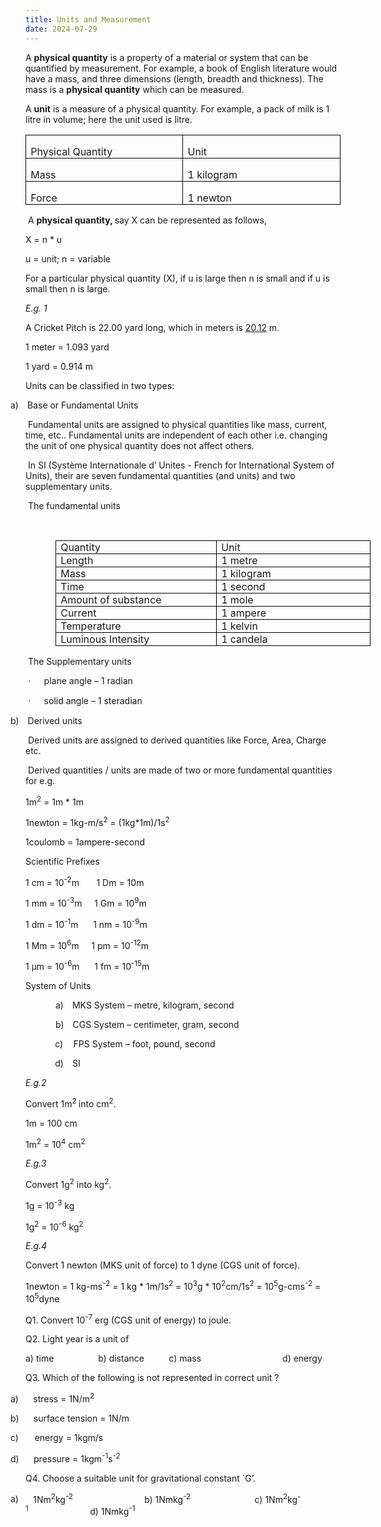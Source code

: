 ```yaml
---
title: Units and Measurement
date: 2024-07-29
---
```

<p class="MsoNormal">A&nbsp;<b>physical</b><b style="mso-bidi-font-weight: normal;">&nbsp;<span style="mso-bidi-font-weight: bold;">quantity</span></b>&nbsp;is a property of a
material or system that can be quantified by measurement. For example, a book
of English literature would have a mass, and three dimensions (length, breadth
and thickness). The mass is a <b style="mso-bidi-font-weight: normal;">physical
quantity</b> which can be measured.</p>

<p class="MsoNormal">A <b style="mso-bidi-font-weight: normal;">unit</b> is a
measure of a physical quantity. For example, a pack of milk is 1 litre in volume;
here the unit used is litre. </p>

<table border="1" cellpadding="0" cellspacing="0" class="MsoTableGrid" style="border-collapse: collapse; border: medium; mso-border-alt: solid black .5pt; mso-border-themecolor: text1; mso-padding-alt: 0in 5.4pt 0in 5.4pt; mso-yfti-tbllook: 1184;">
 <tbody><tr style="mso-yfti-firstrow: yes; mso-yfti-irow: 0;">
  <td style="border: 1pt solid black; mso-border-alt: solid black .5pt; mso-border-themecolor: text1; padding: 0in 5.4pt; width: 239.4pt;" valign="top" width="319">
  <p class="MsoNormal" style="line-height: normal; margin-bottom: 0in;">Physical Quantity</p>
  </td>
  <td style="border: 1pt solid black; mso-border-alt: solid black .5pt; mso-border-left-alt: solid black .5pt; mso-border-left-themecolor: text1; mso-border-themecolor: text1; padding: 0in 5.4pt; width: 239.4pt;" valign="top" width="319">
  <p class="MsoNormal" style="line-height: normal; margin-bottom: 0in;">Unit</p>
  </td>
 </tr>
 <tr style="mso-yfti-irow: 1;">
  <td style="border: 1pt solid black; mso-border-alt: solid black .5pt; mso-border-themecolor: text1; mso-border-top-alt: solid black .5pt; mso-border-top-themecolor: text1; padding: 0in 5.4pt; width: 239.4pt;" valign="top" width="319">
  <p class="MsoNormal" style="line-height: normal; margin-bottom: 0in;">Mass</p>
  </td>
  <td style="border-bottom: 1pt solid black; border-color: currentcolor black black currentcolor; border-left: none; border-right: 1pt solid black; border-style: none solid solid none; border-top: none; border-width: medium 1pt 1pt medium; mso-border-alt: solid black .5pt; mso-border-bottom-themecolor: text1; mso-border-left-alt: solid black .5pt; mso-border-left-themecolor: text1; mso-border-right-themecolor: text1; mso-border-themecolor: text1; mso-border-top-alt: solid black .5pt; mso-border-top-themecolor: text1; padding: 0in 5.4pt; width: 239.4pt;" valign="top" width="319">
  <p class="MsoNormal" style="line-height: normal; margin-bottom: 0in;">1 kilogram</p>
  </td>
 </tr>
 <tr style="mso-yfti-irow: 2; mso-yfti-lastrow: yes;">
  <td style="border: 1pt solid black; mso-border-alt: solid black .5pt; mso-border-themecolor: text1; mso-border-top-alt: solid black .5pt; mso-border-top-themecolor: text1; padding: 0in 5.4pt; width: 239.4pt;" valign="top" width="319">
  <p class="MsoNormal" style="line-height: normal; margin-bottom: 0in;">Force</p>
  </td>
  <td style="border-bottom: 1pt solid black; border-color: currentcolor black black currentcolor; border-left: none; border-right: 1pt solid black; border-style: none solid solid none; border-top: none; border-width: medium 1pt 1pt medium; mso-border-alt: solid black .5pt; mso-border-bottom-themecolor: text1; mso-border-left-alt: solid black .5pt; mso-border-left-themecolor: text1; mso-border-right-themecolor: text1; mso-border-themecolor: text1; mso-border-top-alt: solid black .5pt; mso-border-top-themecolor: text1; padding: 0in 5.4pt; width: 239.4pt;" valign="top" width="319">
  <p class="MsoNormal" style="line-height: normal; margin-bottom: 0in;">1 newton</p>
  </td>
 </tr>
</tbody></table>

<p class="MsoNormal"><o:p>&nbsp;</o:p>A <b style="mso-bidi-font-weight: normal;">physical quantity, </b>say
X can be represented as follows,</p>

X = n * u

<p class="MsoNormal">u = unit; n = variable</p>

<p class="MsoNormal">For a particular physical quantity (X), if u is large then n
is small and if u is small then n is large.</p>

<p class="MsoNormal"><i style="mso-bidi-font-style: normal;">E.g. 1</i> </p>

<p class="MsoNormal">A Cricket Pitch is 22.00 yard long, which in meters is <u>20.12</u>
m.</p>

1 meter = 1.093 yard

1 yard = 0.914 m

<p class="MsoNormal">Units can be classified in two types:</p>

<p class="MsoListParagraphCxSpFirst" style="mso-list: l3 level1 lfo1; text-indent: -0.25in;"><!--[if !supportLists]--><span style="mso-bidi-font-family: Calibri; mso-bidi-theme-font: minor-latin; mso-fareast-font-family: Calibri; mso-fareast-theme-font: minor-latin;"><span style="mso-list: Ignore;">a)<span style="font: 7pt &quot;times new roman&quot;;">&nbsp;&nbsp;&nbsp;&nbsp;&nbsp;
</span></span></span><!--[endif]-->Base or Fundamental Units</p>

<p class="MsoListParagraphCxSpMiddle"><o:p>&nbsp;</o:p>Fundamental units are assigned to physical
quantities like mass, current, time, etc.. Fundamental units are independent of
each other i.e. changing the unit of one physical quantity does not affect
others.</p>

<p class="MsoListParagraphCxSpMiddle"><o:p>&nbsp;</o:p>In SI (Système Internationale d’ Unites - French
for International System of Units), their are seven fundamental quantities (and
units) and two supplementary units.<span style="mso-spacerun: yes;">&nbsp;</span></p>

<p class="MsoListParagraphCxSpMiddle"><o:p>&nbsp;</o:p>The fundamental units</p>

<p class="MsoListParagraphCxSpMiddle"><o:p>&nbsp;</o:p></p>

<table border="1" cellpadding="0" cellspacing="0" class="MsoTableGrid" style="border-collapse: collapse; border: medium; margin-left: 0.5in; mso-border-alt: solid black .5pt; mso-border-themecolor: text1; mso-padding-alt: 0in 5.4pt 0in 5.4pt; mso-yfti-tbllook: 1184;">
 <tbody><tr style="mso-yfti-firstrow: yes; mso-yfti-irow: 0;">
  <td style="border: 1pt solid black; mso-border-alt: solid black .5pt; mso-border-themecolor: text1; padding: 0in 5.4pt; width: 239.4pt;" valign="top" width="319">
  <p class="MsoListParagraphCxSpMiddle" style="line-height: normal; margin: 0in; mso-add-space: auto;">Quantity</p>
  </td>
  <td style="border: 1pt solid black; mso-border-alt: solid black .5pt; mso-border-left-alt: solid black .5pt; mso-border-left-themecolor: text1; mso-border-themecolor: text1; padding: 0in 5.4pt; width: 239.4pt;" valign="top" width="319">
  <p class="MsoListParagraphCxSpLast" style="line-height: normal; margin: 0in; mso-add-space: auto;">Unit</p>
  </td>
 </tr>
 <tr style="mso-yfti-irow: 1;">
  <td style="border: 1pt solid black; mso-border-alt: solid black .5pt; mso-border-themecolor: text1; mso-border-top-alt: solid black .5pt; mso-border-top-themecolor: text1; padding: 0in 5.4pt; width: 239.4pt;" valign="top" width="319">
  <p class="MsoListParagraphCxSpFirst" style="line-height: normal; margin: 0in; mso-add-space: auto;">Length</p>
  </td>
  <td style="border-bottom: 1pt solid black; border-color: currentcolor black black currentcolor; border-left: none; border-right: 1pt solid black; border-style: none solid solid none; border-top: none; border-width: medium 1pt 1pt medium; mso-border-alt: solid black .5pt; mso-border-bottom-themecolor: text1; mso-border-left-alt: solid black .5pt; mso-border-left-themecolor: text1; mso-border-right-themecolor: text1; mso-border-themecolor: text1; mso-border-top-alt: solid black .5pt; mso-border-top-themecolor: text1; padding: 0in 5.4pt; width: 239.4pt;" valign="top" width="319">
  <p class="MsoListParagraphCxSpLast" style="line-height: normal; margin: 0in; mso-add-space: auto;">1 metre</p>
  </td>
 </tr>
 <tr style="mso-yfti-irow: 2;">
  <td style="border: 1pt solid black; mso-border-alt: solid black .5pt; mso-border-themecolor: text1; mso-border-top-alt: solid black .5pt; mso-border-top-themecolor: text1; padding: 0in 5.4pt; width: 239.4pt;" valign="top" width="319">
  <p class="MsoListParagraphCxSpFirst" style="line-height: normal; margin: 0in; mso-add-space: auto;">Mass </p>
  </td>
  <td style="border-bottom: 1pt solid black; border-color: currentcolor black black currentcolor; border-left: none; border-right: 1pt solid black; border-style: none solid solid none; border-top: none; border-width: medium 1pt 1pt medium; mso-border-alt: solid black .5pt; mso-border-bottom-themecolor: text1; mso-border-left-alt: solid black .5pt; mso-border-left-themecolor: text1; mso-border-right-themecolor: text1; mso-border-themecolor: text1; mso-border-top-alt: solid black .5pt; mso-border-top-themecolor: text1; padding: 0in 5.4pt; width: 239.4pt;" valign="top" width="319">
  <p class="MsoListParagraphCxSpLast" style="line-height: normal; margin: 0in; mso-add-space: auto;">1 kilogram</p>
  </td>
 </tr>
 <tr style="mso-yfti-irow: 3;">
  <td style="border: 1pt solid black; mso-border-alt: solid black .5pt; mso-border-themecolor: text1; mso-border-top-alt: solid black .5pt; mso-border-top-themecolor: text1; padding: 0in 5.4pt; width: 239.4pt;" valign="top" width="319">
  <p class="MsoListParagraphCxSpFirst" style="line-height: normal; margin: 0in; mso-add-space: auto;">Time</p>
  </td>
  <td style="border-bottom: 1pt solid black; border-color: currentcolor black black currentcolor; border-left: none; border-right: 1pt solid black; border-style: none solid solid none; border-top: none; border-width: medium 1pt 1pt medium; mso-border-alt: solid black .5pt; mso-border-bottom-themecolor: text1; mso-border-left-alt: solid black .5pt; mso-border-left-themecolor: text1; mso-border-right-themecolor: text1; mso-border-themecolor: text1; mso-border-top-alt: solid black .5pt; mso-border-top-themecolor: text1; padding: 0in 5.4pt; width: 239.4pt;" valign="top" width="319">
  <p class="MsoListParagraphCxSpLast" style="line-height: normal; margin: 0in; mso-add-space: auto;">1 second</p>
  </td>
 </tr>
 <tr style="mso-yfti-irow: 4;">
  <td style="border: 1pt solid black; mso-border-alt: solid black .5pt; mso-border-themecolor: text1; mso-border-top-alt: solid black .5pt; mso-border-top-themecolor: text1; padding: 0in 5.4pt; width: 239.4pt;" valign="top" width="319">
  <p class="MsoListParagraphCxSpFirst" style="line-height: normal; margin: 0in; mso-add-space: auto;">Amount of substance</p>
  </td>
  <td style="border-bottom: 1pt solid black; border-color: currentcolor black black currentcolor; border-left: none; border-right: 1pt solid black; border-style: none solid solid none; border-top: none; border-width: medium 1pt 1pt medium; mso-border-alt: solid black .5pt; mso-border-bottom-themecolor: text1; mso-border-left-alt: solid black .5pt; mso-border-left-themecolor: text1; mso-border-right-themecolor: text1; mso-border-themecolor: text1; mso-border-top-alt: solid black .5pt; mso-border-top-themecolor: text1; padding: 0in 5.4pt; width: 239.4pt;" valign="top" width="319">
  <p class="MsoListParagraphCxSpLast" style="line-height: normal; margin: 0in; mso-add-space: auto;">1 mole</p>
  </td>
 </tr>
 <tr style="mso-yfti-irow: 5;">
  <td style="border: 1pt solid black; mso-border-alt: solid black .5pt; mso-border-themecolor: text1; mso-border-top-alt: solid black .5pt; mso-border-top-themecolor: text1; padding: 0in 5.4pt; width: 239.4pt;" valign="top" width="319">
  <p class="MsoListParagraphCxSpFirst" style="line-height: normal; margin: 0in; mso-add-space: auto;">Current</p>
  </td>
  <td style="border-bottom: 1pt solid black; border-color: currentcolor black black currentcolor; border-left: none; border-right: 1pt solid black; border-style: none solid solid none; border-top: none; border-width: medium 1pt 1pt medium; mso-border-alt: solid black .5pt; mso-border-bottom-themecolor: text1; mso-border-left-alt: solid black .5pt; mso-border-left-themecolor: text1; mso-border-right-themecolor: text1; mso-border-themecolor: text1; mso-border-top-alt: solid black .5pt; mso-border-top-themecolor: text1; padding: 0in 5.4pt; width: 239.4pt;" valign="top" width="319">
  <p class="MsoListParagraphCxSpLast" style="line-height: normal; margin: 0in; mso-add-space: auto;">1 ampere</p>
  </td>
 </tr>
 <tr style="mso-yfti-irow: 6;">
  <td style="border: 1pt solid black; mso-border-alt: solid black .5pt; mso-border-themecolor: text1; mso-border-top-alt: solid black .5pt; mso-border-top-themecolor: text1; padding: 0in 5.4pt; width: 239.4pt;" valign="top" width="319">
  <p class="MsoListParagraphCxSpFirst" style="line-height: normal; margin: 0in; mso-add-space: auto;">Temperature</p>
  </td>
  <td style="border-bottom: 1pt solid black; border-color: currentcolor black black currentcolor; border-left: none; border-right: 1pt solid black; border-style: none solid solid none; border-top: none; border-width: medium 1pt 1pt medium; mso-border-alt: solid black .5pt; mso-border-bottom-themecolor: text1; mso-border-left-alt: solid black .5pt; mso-border-left-themecolor: text1; mso-border-right-themecolor: text1; mso-border-themecolor: text1; mso-border-top-alt: solid black .5pt; mso-border-top-themecolor: text1; padding: 0in 5.4pt; width: 239.4pt;" valign="top" width="319">
  <p class="MsoListParagraphCxSpLast" style="line-height: normal; margin: 0in; mso-add-space: auto;">1 kelvin</p>
  </td>
 </tr>
 <tr style="mso-yfti-irow: 7; mso-yfti-lastrow: yes;">
  <td style="border: 1pt solid black; mso-border-alt: solid black .5pt; mso-border-themecolor: text1; mso-border-top-alt: solid black .5pt; mso-border-top-themecolor: text1; padding: 0in 5.4pt; width: 239.4pt;" valign="top" width="319">
  <p class="MsoListParagraphCxSpFirst" style="line-height: normal; margin: 0in; mso-add-space: auto;">Luminous Intensity</p>
  </td>
  <td style="border-bottom: 1pt solid black; border-color: currentcolor black black currentcolor; border-left: none; border-right: 1pt solid black; border-style: none solid solid none; border-top: none; border-width: medium 1pt 1pt medium; mso-border-alt: solid black .5pt; mso-border-bottom-themecolor: text1; mso-border-left-alt: solid black .5pt; mso-border-left-themecolor: text1; mso-border-right-themecolor: text1; mso-border-themecolor: text1; mso-border-top-alt: solid black .5pt; mso-border-top-themecolor: text1; padding: 0in 5.4pt; width: 239.4pt;" valign="top" width="319">
  <p class="MsoListParagraphCxSpLast" style="line-height: normal; margin: 0in; mso-add-space: auto;">1 candela</p>
  </td>
 </tr>
</tbody></table>

<p class="MsoListParagraphCxSpFirst"><o:p>&nbsp;</o:p>The Supplementary units</p>

<p class="MsoListParagraphCxSpMiddle"><o:p>&nbsp;</o:p><span style="font-family: symbol; mso-bidi-font-family: Symbol; mso-fareast-font-family: Symbol; text-indent: -0.25in;"><span style="mso-list: Ignore;">·<span style="font-family: &quot;times new roman&quot;; font-size: 7pt; font-stretch: normal; font-variant-east-asian: normal; font-variant-numeric: normal; line-height: normal;">&nbsp;&nbsp;&nbsp;&nbsp;&nbsp;&nbsp;&nbsp;&nbsp;
</span></span></span><!--[endif]--><span style="text-indent: -0.25in;">plane angle – 1 radian</span></p><p class="MsoListParagraphCxSpMiddle"><span style="mso-bidi-font-family: Symbol; mso-fareast-font-family: Symbol; text-indent: -0.25in;"><span style="mso-list: Ignore;">&nbsp;<font face="symbol">·</font><span style="font-family: &quot;times new roman&quot;; font-size: 7pt; font-stretch: normal; font-variant-east-asian: normal; font-variant-numeric: normal; line-height: normal;">&nbsp;&nbsp;&nbsp;&nbsp;&nbsp;&nbsp;&nbsp;&nbsp;
</span></span></span><!--[endif]--><span style="text-indent: -0.25in;">solid angle – 1 steradian</span></p>

<p class="MsoListParagraphCxSpMiddle" style="mso-list: l3 level1 lfo1; text-indent: -0.25in;"><!--[if !supportLists]--><span style="mso-bidi-font-family: Calibri; mso-bidi-theme-font: minor-latin; mso-fareast-font-family: Calibri; mso-fareast-theme-font: minor-latin;"><span style="mso-list: Ignore;">b)<span style="font: 7pt &quot;times new roman&quot;;">&nbsp;&nbsp;&nbsp;&nbsp;&nbsp;
</span></span></span><!--[endif]-->Derived units</p>

<p class="MsoListParagraphCxSpMiddle"><o:p>&nbsp;</o:p>Derived units are assigned to derived
quantities like Force, Area, Charge etc.</p>

<p class="MsoListParagraphCxSpMiddle"><o:p>&nbsp;</o:p>Derived quantities / units are made of two
or more fundamental quantities for e.g.<span style="mso-spacerun: yes;">&nbsp;&nbsp;</span></p>

1m<sup>2</sup> = 1m * 1m

1newton = 1kg-m/s<sup>2</sup> = (1kg*1m)/1s<sup>2</sup>

1coulomb = 1ampere-second

<p class="MsoNormal">Scientific Prefixes</p>

<p class="MsoNormal">1 cm = 10<sup>-2</sup>m<span style="mso-tab-count: 1;">&nbsp;&nbsp;&nbsp;&nbsp;&nbsp;&nbsp; </span>1
Dm = 10m</p>

<p class="MsoNormal">1 mm = 10<sup>-3</sup>m<span style="mso-tab-count: 1;">&nbsp;&nbsp;&nbsp;&nbsp; </span>1
Gm = 10<sup>9</sup>m</p>

<p class="MsoNormal">1 dm = 10<sup>-1</sup>m<span style="mso-tab-count: 1;">&nbsp;&nbsp;&nbsp;&nbsp;&nbsp; </span>1
nm = 10<sup>-9</sup>m</p>

<p class="MsoNormal">1 Mm = 10<sup>6</sup>m<span style="mso-tab-count: 1;">&nbsp;&nbsp;&nbsp;&nbsp; </span>1
pm = 10<sup>-12</sup>m</p>

<p class="MsoNormal">1 µm = 10<sup>-6</sup>m<span style="mso-tab-count: 1;">&nbsp;&nbsp;&nbsp;&nbsp;&nbsp; </span>1
fm = 10<sup>-15</sup>m</p>

<p class="MsoNormal">System of Units</p>

<p class="MsoListParagraphCxSpFirst" style="margin-left: 0.75in; mso-add-space: auto; mso-list: l2 level1 lfo3; text-indent: -0.25in;"><!--[if !supportLists]--><span style="mso-bidi-font-family: Calibri; mso-bidi-theme-font: minor-latin; mso-fareast-font-family: Calibri; mso-fareast-theme-font: minor-latin;"><span style="mso-list: Ignore;">a)<span style="font: 7pt &quot;times new roman&quot;;">&nbsp;&nbsp;&nbsp;&nbsp;&nbsp;
</span></span></span><!--[endif]-->MKS System – metre, kilogram, second</p><p class="MsoListParagraphCxSpFirst" style="margin-left: 0.75in; mso-add-space: auto; mso-list: l2 level1 lfo3; text-indent: -0.25in;"><span style="mso-bidi-font-family: Calibri; mso-bidi-theme-font: minor-latin; mso-fareast-font-family: Calibri; mso-fareast-theme-font: minor-latin; text-indent: -0.25in;"><span style="mso-list: Ignore;">b)<span style="font-family: &quot;times new roman&quot;; font-size: 7pt; font-stretch: normal; font-variant-east-asian: normal; font-variant-numeric: normal; line-height: normal;">&nbsp;&nbsp;&nbsp;&nbsp;&nbsp;
</span></span></span><!--[endif]--><span style="text-indent: -0.25in;">CGS System – centimeter, gram, second</span></p>

<p class="MsoListParagraphCxSpMiddle"><o:p>&nbsp;<span>&nbsp;&nbsp; &nbsp;</span><span>&nbsp;&nbsp; &nbsp;</span><span>&nbsp;&nbsp; </span></o:p><span style="mso-bidi-font-family: Calibri; mso-bidi-theme-font: minor-latin; mso-fareast-font-family: Calibri; mso-fareast-theme-font: minor-latin; text-indent: -0.25in;"><span style="mso-list: Ignore;">c)<span style="font-family: &quot;times new roman&quot;; font-size: 7pt; font-stretch: normal; font-variant-east-asian: normal; font-variant-numeric: normal; line-height: normal;">&nbsp;&nbsp;&nbsp;&nbsp;&nbsp;&nbsp;
</span></span></span><!--[endif]--><span style="text-indent: -0.25in;">FPS System – foot, pound, second</span></p>

<p class="MsoListParagraphCxSpMiddle"><o:p>&nbsp;<span>&nbsp;&nbsp; &nbsp;</span><span>&nbsp;&nbsp; &nbsp;</span><span>&nbsp;&nbsp; </span></o:p><span style="mso-bidi-font-family: Calibri; mso-bidi-theme-font: minor-latin; mso-fareast-font-family: Calibri; mso-fareast-theme-font: minor-latin; text-indent: -0.25in;"><span style="mso-list: Ignore;">d)<span style="font-family: &quot;times new roman&quot;; font-size: 7pt; font-stretch: normal; font-variant-east-asian: normal; font-variant-numeric: normal; line-height: normal;">&nbsp;&nbsp;&nbsp;&nbsp;&nbsp;
</span></span></span><!--[endif]--><span style="text-indent: -0.25in;">SI</span></p>

<p class="MsoNormal"><i>E.g.2 </i></p>

<p class="MsoNormal">Convert 1m<sup>2 </sup>into cm<sup>2</sup>.</p>

1m = 100 cm

1m<sup>2</sup> = 10<sup>4</sup> cm<sup>2</sup>

<p class="MsoNormal"><i>E.g.3</i></p>

<p class="MsoNormal">Convert 1g<sup>2</sup> into kg<sup>2</sup>.</p>

1g = 10<sup>-3</sup> kg 

1g<sup>2</sup> = 10<sup>-6</sup> kg<sup>2</sup>

<p class="MsoNormal"><i>E.g.4</i></p>

<p class="MsoNormal">Convert 1 newton (MKS unit of force) to 1 dyne (CGS unit of force).</p>

1newton = 1 kg-ms<sup>-2</sup> = 1 kg * 1m/1s<sup>2</sup> = 10<sup>3</sup>g * 10<sup>2</sup>cm/1s<sup>2</sup> = 10<sup>5</sup>g-cms<sup>-2</sup> = 10<sup>5</sup>dyne

<p class="MsoNormal">Q1. Convert 10<sup>-7</sup> erg (CGS unit of energy) to
joule.</p>

<p class="MsoNormal">Q2. Light year is a unit of </p>

<p class="MsoNormal">a) time <span style="mso-tab-count: 2;">&nbsp;&nbsp;&nbsp;&nbsp;&nbsp;&nbsp;&nbsp;&nbsp;&nbsp;&nbsp;&nbsp;&nbsp;&nbsp;&nbsp;&nbsp;&nbsp; </span>b)
distance <span style="mso-tab-count: 1;">&nbsp;&nbsp;&nbsp;&nbsp;&nbsp;&nbsp;&nbsp;&nbsp; </span>c) mass <span style="mso-tab-count: 2;">&nbsp;&nbsp;&nbsp;&nbsp;&nbsp;&nbsp;&nbsp;&nbsp;&nbsp;&nbsp;&nbsp;&nbsp;&nbsp;&nbsp;&nbsp;&nbsp;&nbsp;&nbsp;&nbsp;&nbsp;&nbsp;&nbsp;&nbsp;&nbsp;&nbsp;&nbsp;&nbsp;&nbsp;&nbsp;&nbsp;&nbsp; </span>d) energy</p>

<p class="MsoNormal">Q3. Which of the following is not represented in correct unit ?</p>

<p class="MsoListParagraphCxSpFirst" style="mso-list: l0 level1 lfo4; text-indent: -0.25in;"><!--[if !supportLists]--><span style="mso-bidi-font-family: Calibri; mso-bidi-theme-font: minor-latin; mso-fareast-font-family: Calibri; mso-fareast-theme-font: minor-latin;"><span style="mso-list: Ignore;">a)<span style="font: 7pt &quot;times new roman&quot;;">&nbsp;&nbsp;&nbsp;&nbsp;&nbsp;
<span>&nbsp;&nbsp; &nbsp;</span></span></span></span><!--[endif]-->stress = 1N/m<sup>2</sup><span style="mso-tab-count: 2;">&nbsp;&nbsp;&nbsp;&nbsp;&nbsp;&nbsp;&nbsp;&nbsp;&nbsp;&nbsp;&nbsp;&nbsp;&nbsp;&nbsp;&nbsp;&nbsp;&nbsp; </span></p>

<p class="MsoListParagraphCxSpMiddle" style="mso-list: l0 level1 lfo4; text-indent: -0.25in;"><!--[if !supportLists]--><span style="mso-bidi-font-family: Calibri; mso-bidi-theme-font: minor-latin; mso-fareast-font-family: Calibri; mso-fareast-theme-font: minor-latin;"><span style="mso-list: Ignore;">b)<span style="font: 7pt &quot;times new roman&quot;;">&nbsp;&nbsp;&nbsp;&nbsp;<span>&nbsp;&nbsp; &nbsp;</span>&nbsp;
</span></span></span><!--[endif]-->surface tension = 1N/m</p>

<p class="MsoListParagraphCxSpMiddle" style="mso-list: l0 level1 lfo4; text-indent: -0.25in;"><!--[if !supportLists]--><span style="mso-bidi-font-family: Calibri; mso-bidi-theme-font: minor-latin; mso-fareast-font-family: Calibri; mso-fareast-theme-font: minor-latin;"><span style="mso-list: Ignore;">c)<span style="font: 7pt &quot;times new roman&quot;;">&nbsp;&nbsp;&nbsp;&nbsp;&nbsp;&nbsp;<span>&nbsp;&nbsp; &nbsp;</span>
</span></span></span><!--[endif]-->energy = 1kgm/s</p>

<p class="MsoListParagraphCxSpLast" style="mso-list: l0 level1 lfo4; text-indent: -0.25in;"><!--[if !supportLists]--><span style="mso-bidi-font-family: Calibri; mso-bidi-theme-font: minor-latin; mso-fareast-font-family: Calibri; mso-fareast-theme-font: minor-latin;"><span style="mso-list: Ignore;">d)<span style="font: 7pt &quot;times new roman&quot;;">&nbsp;&nbsp;&nbsp;&nbsp;&nbsp;<span>&nbsp;&nbsp; &nbsp;</span>
</span></span></span><!--[endif]-->pressure = 1kgm<sup>-1</sup>s<sup>-2</sup></p>

<p class="MsoNormal">Q4. Choose a suitable unit for gravitational constant `G’.</p>

<p class="MsoListParagraph" style="mso-list: l1 level1 lfo5; text-indent: -0.25in;"><!--[if !supportLists]--><span style="mso-bidi-font-family: Calibri; mso-bidi-theme-font: minor-latin; mso-fareast-font-family: Calibri; mso-fareast-theme-font: minor-latin;"><span style="mso-list: Ignore;">a)<span style="font: 7pt &quot;times new roman&quot;;">&nbsp;&nbsp;&nbsp;&nbsp;&nbsp;
<span>&nbsp;&nbsp; &nbsp;</span></span></span></span><!--[endif]-->1Nm<sup>2</sup>kg<sup>-2</sup><span style="mso-tab-count: 2;">&nbsp;&nbsp;&nbsp;&nbsp;&nbsp;&nbsp;&nbsp;&nbsp;&nbsp;&nbsp;&nbsp;&nbsp;&nbsp;&nbsp;&nbsp;&nbsp;&nbsp;&nbsp;&nbsp;&nbsp;&nbsp;&nbsp;&nbsp;&nbsp;&nbsp;&nbsp;&nbsp;&nbsp; </span>b) 1Nmkg<sup>-2</sup><span style="mso-tab-count: 2;">&nbsp;&nbsp;&nbsp;&nbsp;&nbsp;&nbsp;&nbsp;&nbsp;&nbsp;&nbsp;&nbsp;&nbsp;&nbsp;&nbsp;&nbsp;&nbsp;&nbsp;&nbsp;&nbsp;&nbsp;&nbsp;&nbsp;&nbsp;&nbsp;&nbsp; </span>c) 1Nm<sup>2</sup>kg<sup>-1</sup><span style="mso-tab-count: 2;">&nbsp;&nbsp;&nbsp;&nbsp;&nbsp;&nbsp;&nbsp;&nbsp;&nbsp;&nbsp;&nbsp;&nbsp;&nbsp;&nbsp;&nbsp;&nbsp;&nbsp;&nbsp;&nbsp;&nbsp;&nbsp;&nbsp;&nbsp;&nbsp; </span>d) 1Nmkg<sup>-1</sup></p>

<p class="MsoNormal"><o:p>&nbsp;</o:p></p>

<p class="MsoNormal"><o:p>&nbsp;</o:p></p>

<p class="MsoNormal"><o:p>&nbsp;</o:p></p>

<p class="MsoNormal"><o:p>&nbsp;</o:p></p>

<p class="MsoNormal"><o:p>&nbsp;</o:p></p>

<p class="MsoNormal"><o:p>&nbsp;</o:p></p>

<p class="MsoNormal"><o:p>&nbsp;</o:p></p>

<p class="MsoNormal"><o:p>&nbsp;</o:p></p>

<p class="MsoNormal"><o:p>&nbsp;</o:p></p><br />
